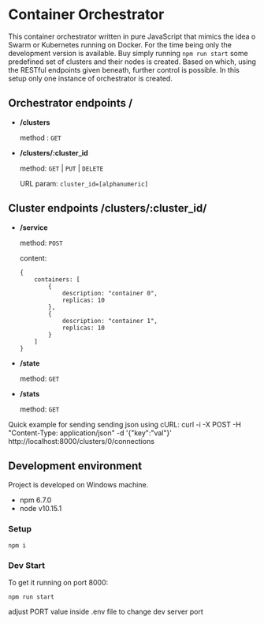 # Container Orchestrator

This container orchestrator written in pure JavaScript that mimics the idea o Swarm or Kubernetes running on Docker. For the time being only the development version is available. Buy simply running `npm run start` some predefined set of clusters and their nodes is created. Based on which, using the RESTful endpoints given beneath, further control is possible. In this setup only one instance of orchestrator is created.

## Orchestrator endpoints **<host>/**
* **/clusters**

    method : `GET`
* **/clusters/:cluster_id**

    method: `GET` | `PUT` | `DELETE`

    URL param: `cluster_id=[alphanumeric]`

## Cluster endpoints **<host>/clusters/:cluster_id/**
* **/service**

    method: `POST`

    content:

    ```
    {
        containers: [
            {
                description: "container 0",
                replicas: 10
            },
            {
                description: "container 1",
                replicas: 10
            }
        ]
    }
    ```
* **/state**

    method: `GET`
* **/stats**

    method: `GET`

Quick example for sending sending json using cURL: curl -i -X POST -H "Content-Type: application/json" -d '{"key":"val"}' http://localhost:8000/clusters/0/connections

## Development environment

Project is developed on Windows machine.
* npm 6.7.0
* node v10.15.1

### Setup

```
npm i
```

### Dev Start

To get it running on port 8000:
```
npm run start
```
adjust PORT value inside .env file to change dev server port
